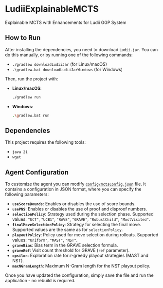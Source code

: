 # LudiiExplainableMCTS

Explainable MCTS with Enhancements for Ludii GGP System

## How to Run

After installing the dependencies, you need to download `Ludii.jar`.
You can do this manually, or by running one of the following commands:

- `./gradlew downloadLudiiJar` (for Linux/macOS)
- `.\gradlew.bat downloadLudiiJarWindows` (for Windows)

Then, run the project with:

- **Linux/macOS**:
  ```bash
  ./gradlew run
  ```
- **Windows**:
  ```bash
  .\gradlew.bat run
  ```
## Dependencies

This project requires the following tools:

* `java 21`
* `wget`

## Agent Configuration

To customize the agent you can modify [`config/mctsConfig.json`](config/mctsConfig.json) file.
It contains a configuration in JSON format, where you can specify the following parameters:

- **`useScoreBounds`**: Enables or disables the use of score bounds.
- **`usePNS`**: Enables or disables the use of proof and disproof numbers.
- **`selectionPolicy`**: Strategy used during the selection phase. Supported values: `"UCT"`, `"UCB1"`, `"RAVE"`, `"GRAVE"`, `"RobustChild"`, `"MostVisited"`.
- **`finalMoveSelectionPolicy`**: Strategy for selecting the final move. Supported values are the same as for `selectionPolicy`.
- **`playoutPolicy`**: Policy used for move selection during rollouts. Supported values: `"Uniform"`, `"MAST"`, `"NST"`.
- **`graveBias`**: Bias term in the GRAVE selection formula.
- **`graveRef`**: Visit count threshold for GRAVE (`ref` parameter).
- **`epsilon`**: Exploration rate for $\epsilon$-greedy playout strategies (MAST and NST).
- **`maxNGramLength`**: Maximum N-Gram length for the NST playout policy.

Once you have updated the configuration, simply save the file and run the application - no rebuild is required.
